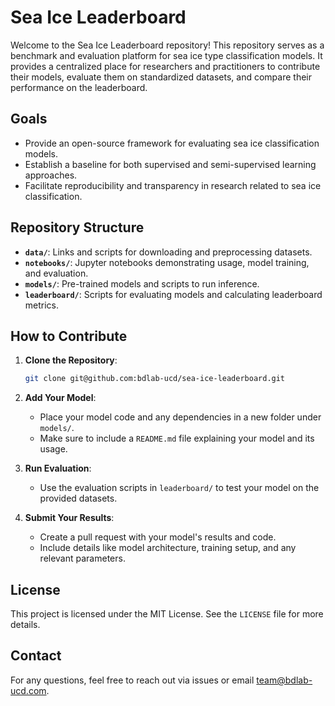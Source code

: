 # Sea Ice Leaderboard


Welcome to the Sea Ice Leaderboard repository! This repository serves as a benchmark and evaluation platform for sea ice type classification models. It provides a centralized place for researchers and practitioners to contribute their models, evaluate them on standardized datasets, and compare their performance on the leaderboard.

## Goals
- Provide an open-source framework for evaluating sea ice classification models.
- Establish a baseline for both supervised and semi-supervised learning approaches.
- Facilitate reproducibility and transparency in research related to sea ice classification.

## Repository Structure
- **`data/`**: Links and scripts for downloading and preprocessing datasets.
- **`notebooks/`**: Jupyter notebooks demonstrating usage, model training, and evaluation.
- **`models/`**: Pre-trained models and scripts to run inference.
- **`leaderboard/`**: Scripts for evaluating models and calculating leaderboard metrics.

## How to Contribute
1. **Clone the Repository**:
    ```bash
    git clone git@github.com:bdlab-ucd/sea-ice-leaderboard.git
    ```
2. **Add Your Model**:
   - Place your model code and any dependencies in a new folder under `models/`.
   - Make sure to include a `README.md` file explaining your model and its usage.

3. **Run Evaluation**:
   - Use the evaluation scripts in `leaderboard/` to test your model on the provided datasets.

4. **Submit Your Results**:
   - Create a pull request with your model's results and code.
   - Include details like model architecture, training setup, and any relevant parameters.

## License
This project is licensed under the MIT License. See the `LICENSE` file for more details.

## Contact
For any questions, feel free to reach out via issues or email [team@bdlab-ucd.com](mailto:team@bdlab-ucd.com).
